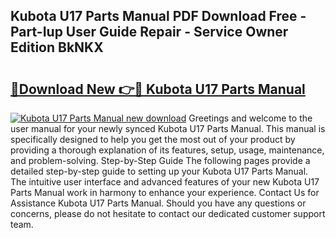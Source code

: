## Kubota U17 Parts Manual PDF Download Free - Part-Iup User Guide Repair - Service Owner Edition BkNKX

# <h2><a href="http://bc92715.oget.top/?id=Kubota+U17+Parts+Manual">🔗Download New 👉🔴 Kubota U17 Parts Manual</a></h2>

[![Kubota U17 Parts Manual new download](https://i.imgur.com/5g1atiW.png)](http://bc92715.oget.top/?id=Kubota+U17+Parts+Manual)
Greetings and welcome to the user manual for your newly synced Kubota U17 Parts Manual. This manual is specifically designed to help you get the most out of your product by providing a thorough explanation of its features, setup, usage, maintenance, and problem-solving. Step-by-Step Guide The following pages provide a detailed step-by-step guide to setting up your Kubota U17 Parts Manual. The intuitive user interface and advanced features of your new Kubota U17 Parts Manual work in harmony to enhance your experience. Contact Us for Assistance Kubota U17 Parts Manual. Should you have any questions or concerns, please do not hesitate to contact our dedicated customer support team.
